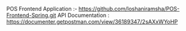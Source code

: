 POS Frontend Application :- https://github.com/loshaniramsha/POS-Frontend-Spring.git
API Documentation : https://documenter.getpostman.com/view/36189347/2sAXxWYoHP

